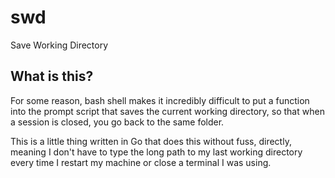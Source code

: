# swd

Save Working Directory

## What is this?

For some reason, bash shell makes it incredibly difficult to put a function
into the prompt script that saves the current working directory, so that
when a session is closed, you go back to the same folder.

This is a little thing written in Go that does this without fuss, directly,
meaning I don't have to type the long path to my last working directory
every time I restart my machine or close a terminal I was using.